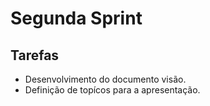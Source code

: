 # Segunda Sprint 

## Tarefas

- Desenvolvimento do documento visão.
- Definição de topícos para a apresentação.
